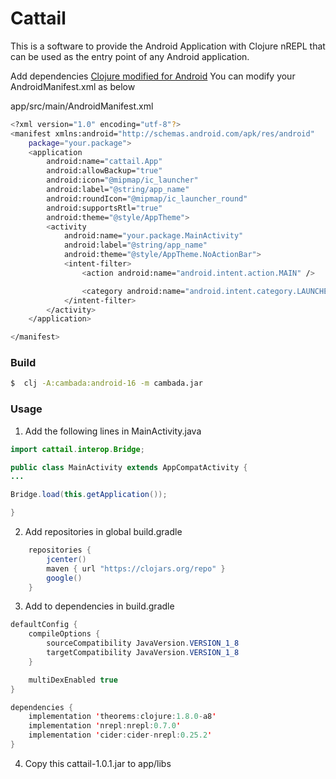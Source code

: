 # Cattail

This is a software to provide the Android Application with Clojure nREPL that can be used as the entry point of any Android application.

Add dependencies [Clojure modified for Android](https://github.com/myst3m/clojure)
You can modify your AndroidManifest.xml as below

app/src/main/AndroidManifest.xml

```sh
<?xml version="1.0" encoding="utf-8"?>
<manifest xmlns:android="http://schemas.android.com/apk/res/android"
    package="your.package">
    <application
        android:name="cattail.App"
        android:allowBackup="true"
        android:icon="@mipmap/ic_launcher"
        android:label="@string/app_name"
        android:roundIcon="@mipmap/ic_launcher_round"
        android:supportsRtl="true"
        android:theme="@style/AppTheme">
        <activity
            android:name="your.package.MainActivity"
            android:label="@string/app_name"
            android:theme="@style/AppTheme.NoActionBar">
            <intent-filter>
                <action android:name="android.intent.action.MAIN" />

                <category android:name="android.intent.category.LAUNCHER" />
            </intent-filter>
        </activity>
    </application>

</manifest>
```
### Build
```sh
$  clj -A:cambada:android-16 -m cambada.jar
```
### Usage

1. Add the following lines in MainActivity.java
```java
import cattail.interop.Bridge;

public class MainActivity extends AppCompatActivity {
...

Bridge.load(this.getApplication());

}
```

2. Add repositories in global build.gradle
```java
    repositories {
        jcenter()
        maven { url "https://clojars.org/repo" }
        google()
    }
```

3. Add to dependencies in build.gradle
```java
defaultConfig {
    compileOptions {
        sourceCompatibility JavaVersion.VERSION_1_8
        targetCompatibility JavaVersion.VERSION_1_8
    }

	multiDexEnabled true
}

dependencies {
    implementation 'theorems:clojure:1.8.0-a8'
	implementation 'nrepl:nrepl:0.7.0'
	implementation 'cider:cider-nrepl:0.25.2'
}
```

4. Copy this cattail-1.0.1.jar to app/libs
 
